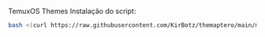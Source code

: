TemuxOS Themes
Instalação do script:
```sh
bash <(curl https://raw.githubusercontent.com/KirBotz/themaptero/main/menu.sh)
```

